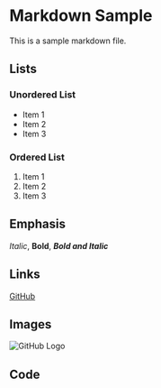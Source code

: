 

# Markdown Sample

This is a sample markdown file.

## Lists

### Unordered List

- Item 1
- Item 2
- Item 3

### Ordered List

1. Item 1
2. Item 2
3. Item 3

## Emphasis

*Italic*, **Bold**, ***Bold and Italic***

## Links

[GitHub](https://github.com)

## Images

![GitHub Logo](https://github.githubassets.com/images/modules/logos_page/GitHub-Mark.png)

## Code
